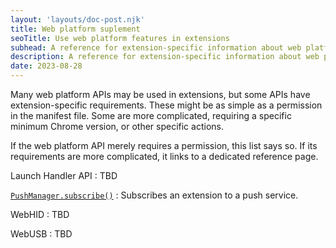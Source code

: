 ```yaml
---
layout: 'layouts/doc-post.njk'
title: Web platform suplement
seoTitle: Use web platform features in extensions
subhead: A reference for extension-specific information about web platform APIs.
description: A reference for extension-specific information about web platform APIs.
date: 2023-08-28
---
```


Many web platform APIs may be used in extensions, but some APIs have extension-specific requirements. These might be as simple as a permission in the manifest file. Some are more complicated, requiring a specific minimum Chrome version, or other specific actions.

If the web platform API merely requires a permission, this list says so. If its requirements are more complicated, it links to a dedicated reference page.

Launch Handler API
: TBD

[`PushManager.subscribe()`](/docs/extensions/reference/web/pushmanager_subscribe)
: Subscribes an extension to a push service.

WebHID
: TBD

WebUSB
: TBD